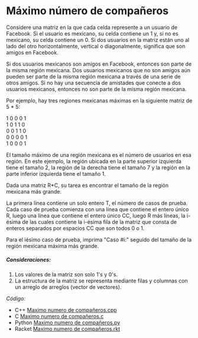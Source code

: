 # Máximo número de compañeros

Considere una matriz en la que cada celda represente a un usuario de Facebook. Si el usuario es mexicano, su celda contiene un 1 y, si no es mexicano, su celda contiene un 0. Si dos usuarios en la matriz están uno al lado del otro horizontalmente, vertical o diagonalmente, significa que son amigos en Facebook.

Si dos usuarios mexicanos son amigos en Facebook, entonces son parte de la misma región mexicana. Dos usuarios mexicanos que no son amigos aún pueden ser parte de la misma región mexicana  a través de una serie de otros amigos. Si no hay una secuencia de amistades que conecte a dos usuarios mexicanos, entonces no son parte de la misma región mexicana.

Por ejemplo, hay tres regiones mexicanas máximas en la siguiente matriz de 5 * 5:

1 0 0 0 1 <br>
1 0 1  1 0 <br>
0 0 1  1 0 <br>
0 0 0 0 1 <br>
1 0 0 0 1 <br>

El tamaño máximo de una región mexicana es el número de usuarios en esa región. En este ejemplo, la región ubicada en la parte superior izquierda tiene el tamaño 2, la región de la derecha tiene el tamaño 7 y la región en la parte inferior izquierda tiene el tamaño 1.

Dada una matriz R*C, su tarea es encontrar el tamaño de la región mexicana más grande.

La primera línea contiene un solo entero T, el número de casos de prueba. Cada caso de prueba comienza con una línea que contiene el entero único R, luego una línea que contiene el entero único CC, luego R más líneas, la i-ésima de las cuales contiene la i-ésima fila de la matriz que consta de enteros separados por espacios CC que son todos 0 o 1.

Para el iésimo caso de prueba, imprima "Caso #i:" seguido del tamaño de la región mexicana máxima más grande.

##### Consideraciones:
1. Los valores de la matriz son solo 1's y 0's.
2. La estructura de la matriz se representa mediante filas y columnas con un arreglo de arreglos (vector de vectores).

_Código:_ 
- C++ [Maximo numero de compañeros.cpp](../maximo-numero-companeros/maximo-numero-companeros.cpp)
- C [Maximo numero de compañeros.c](../maximo-numero-companeros/maximo-numero-companeros.c)
- Python [Maximo numero de compañeros.py](../maximo-numero-companeros/maximo-numero-companeros.py)
- Racket [Maximo numero de compañeros.rkt](../maximo-numero-companeros/maximo-numero-companeros.rkt)
